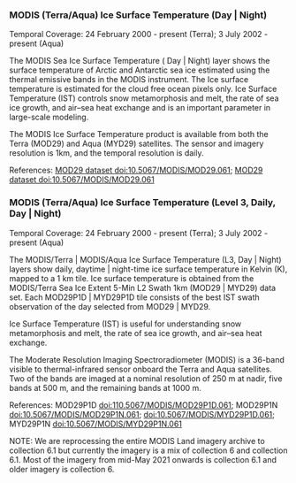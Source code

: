 ### MODIS (Terra/Aqua) Ice Surface Temperature (Day | Night)
Temporal Coverage: 24 February 2000 - present (Terra); 3 July 2002 - present (Aqua)

The MODIS Sea Ice Surface Temperature ( Day | Night) layer shows the surface temperature of Arctic and Antarctic sea ice estimated using the thermal emissive bands in the MODIS instrument. The Ice surface temperature is estimated for the cloud free ocean pixels only. Ice Surface Temperature (IST) controls snow metamorphosis and melt, the rate of sea ice growth, and air–sea heat exchange and is an important parameter in large-scale modeling.

The MODIS Ice Surface Temperature product is available from both the Terra (MOD29) and Aqua (MYD29) satellites. The sensor and imagery resolution is 1km, and the temporal resolution is daily.

References: [MOD29 dataset doi:10.5067/MODIS/MOD29.061](https://doi.org/10.5067/MODIS/MOD29.061); [MOD29 dataset doi:10.5067/MODIS/MOD29.061](https://doi.org/10.5067/MODIS/MOD29.061)

### MODIS (Terra/Aqua) Ice Surface Temperature (Level 3, Daily, Day | Night)
Temporal Coverage: 24 February 2000 - present (Terra); 3 July 2002 - present (Aqua)

The MODIS/Terra | MODIS/Aqua Ice Surface Temperature (L3, Day | Night) layers show daily, daytime | night-time ice surface temperature in Kelvin (K), mapped to a 1 km tile. Ice surface temperature is obtained from the MODIS/Terra Sea Ice Extent 5-Min L2 Swath 1km (MOD29 | MYD29) data set. Each MOD29P1D | MYD29P1D tile consists of the best IST swath observation of the day selected from MOD29 | MYD29.

Ice Surface Temperature (IST) is useful for understanding snow metamorphosis and melt, the rate of sea ice growth, and air–sea heat exchange.

The Moderate Resolution Imaging Spectroradiometer (MODIS) is a 36-band visible to thermal-infrared sensor onboard the Terra and Aqua satellites. Two of the bands are imaged at a nominal resolution of 250 m at nadir, five bands at 500 m, and the remaining bands at 1000 m.

References: MOD29P1D [doi:110.5067/MODIS/MOD29P1D.061](https://doi.org/10.5067/MODIS/MOD29P1D.061); MOD29P1N [doi:10.5067/MODIS/MOD29P1N.061](https://doi.org/10.5067/MODIS/MOD29P1N.061); [doi:10.5067/MODIS/MYD29P1D.061](https://doi.org/10.5067/MODIS/MYD29P1D.061); MYD29P1N [doi:10.5067/MODIS/MYD29P1N.061](https://doi.org/10.5067/MODIS/MYD29P1N.061)

NOTE: We are reprocessing the entire MODIS Land imagery archive to collection 6.1 but currently the imagery is a mix of collection 6 and collection 6.1. Most of the imagery from mid-May 2021 onwards is collection 6.1 and older imagery is collection 6.